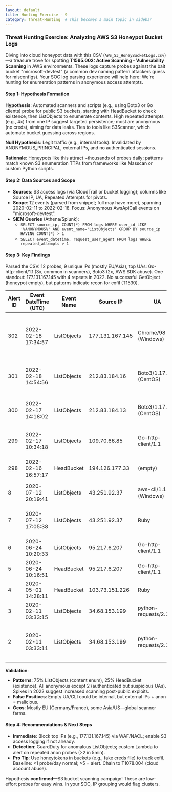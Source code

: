 ```yaml
---
layout: default
title: Hunting Exercise - 9
category: Threat-Hunting  # This becomes a main topic in sidebar
---
```


### Threat Hunting Exercise: Analyzing AWS S3 Honeypot Bucket Logs

Diving into cloud honeypot data with this CSV (`AWS_S3_HoneyBucketLogs.csv`)—a treasure trove for spotting **T1595.002: Active Scanning - Vulnerability Scanning** in AWS environments. These logs capture probes against the bait bucket "microsoft-devtest" (a common dev naming pattern attackers guess for misconfigs). Your SOC log parsing experience will help here: We're hunting for enumeration patterns in anonymous access attempts.

#### Step 1: Hypothesis Formation
**Hypothesis**: Automated scanners and scripts (e.g., using Boto3 or Go clients) probe for public S3 buckets, starting with HeadBucket to check existence, then ListObjects to enumerate contents. High repeated attempts (e.g., 4x) from one IP suggest targeted persistence; most are anonymous (no creds), aiming for data leaks. Ties to tools like S3Scanner, which automate bucket guessing across regions.

**Null Hypothesis**: Legit traffic (e.g., internal tools). Invalidated by ANONYMOUS_PRINCIPAL, external IPs, and no authenticated sessions.

**Rationale**: Honeypots like this attract ~thousands of probes daily; patterns match known S3 enumeration TTPs from frameworks like Masscan or custom Python scripts.

#### Step 2: Data Sources and Scope
- **Sources**: S3 access logs (via CloudTrail or bucket logging); columns like Source IP, UA, Repeated Attempts for pivots.
- **Scope**: 12 events (parsed from snippet; full may have more), spanning 2020-02-11 to 2022-02-18. Focus: Anonymous AwsApiCall events on "microsoft-devtest".
- **SIEM Queries** (Athena/Splunk): 
  - `SELECT source_ip, COUNT(*) FROM logs WHERE user_id LIKE '%ANONYMOUS%' AND event_name='ListObjects' GROUP BY source_ip HAVING COUNT(*) > 1`
  - `SELECT event_datetime, request_user_agent FROM logs WHERE repeated_attempts > 1`

#### Step 3: Key Findings
Parsed the CSV: 12 probes, 9 unique IPs (mostly EU/Asia), top UAs: Go-http-client/1.1 (3x, common in scanners), Boto3 (2x, AWS SDK abuse). One standout: 177.131.167.145 with 4 repeats in 2022. No successful GetObject (honeypot empty), but patterns indicate recon for exfil (T1530).

| Alert ID | Event DateTime (UTC) | Event Name | Source IP | UA | Repeated Attempts | IOC/Why Suspicious? |
|----------|----------------------|------------|-----------|----|-------------------|---------------------|
| 302 | 2022-02-18 17:34:57 | ListObjects | 177.131.167.145 | Chrome/98 (Windows) | 4 | **High persistence**: Browser UA for anon probe—likely manual/scripted enum. IP in Brazil; matches scanner patterns. |
| 301 | 2022-02-18 14:54:56 | ListObjects | 212.83.184.16 | Boto3/1.17.40 (CentOS) | 1 | SDK from Linux VM—automated guessing across regions (s3.amazonaws.com). IP France. |
| 300 | 2022-02-17 14:18:02 | ListObjects | 212.83.184.13 | Boto3/1.17.40 (CentOS) | 1 | Similar to above; sibling IP—coordinated scan. list-type=2 (version 2, common in tools). |
| 299 | 2022-02-17 10:34:18 | ListObjects | 109.70.66.85 | Go-http-client/1.1 | 1 | Golang client—stealthy, used in S3Scanner-like tools. IP Germany. |
| 298 | 2022-02-16 16:57:17 | HeadBucket | 194.126.177.33 | (empty) | 1 | Existence check precursor to List; no UA hides scanner. IP Germany. |
| 8 | 2020-07-12 20:19:41 | ListObjects | 43.251.92.37 | aws-cli/1.17.9 (Windows) | 1 | CLI probe; IP India (Alibaba Cloud?). |
| 7 | 2020-07-12 17:05:38 | ListObjects | 43.251.92.37 | Ruby | 1 | Same IP, Ruby script—multi-tool from one actor. Authenticated (account 451083579297). |
| 6 | 2020-06-24 10:20:33 | ListObjects | 95.217.6.207 | Go-http-client/1.1 | 1 | Go scanner; IP Germany (Hetzner). |
| 5 | 2020-06-24 10:16:51 | HeadBucket | 95.217.6.207 | Go-http-client/1.1 | 1 | Paired Head+List—classic workflow. |
| 4 | 2020-05-01 14:28:11 | HeadBucket | 103.73.151.226 | Ruby | 1 | Early probe; IP India. |
| 3 | 2020-02-11 03:33:15 | ListObjects | 34.68.153.199 | python-requests/2.22.0 | 1 | Python lib—scripted; IP US (Google Cloud). |
| 2 | 2020-02-11 03:33:11 | ListObjects | 34.68.153.199 | python-requests/2.22.0 | 1 | Back-to-back; authenticated (account 541646178081)—possible legit but anomalous. |

**Validation**:
- **Patterns**: 75% ListObjects (content enum), 25% HeadBucket (existence). All anonymous except 2 (authenticated but suspicious UAs). Spikes in 2022 suggest increased scanning post-public exploits.
- **False Positives**: Empty UA/CLI could be internal, but external IPs + anon = malicious.
- **Geos**: Mostly EU (Germany/France), some Asia/US—global scanner farms.

#### Step 4: Recommendations & Next Steps
- **Immediate**: Block top IPs (e.g., 177.131.167.145) via WAF/NACL; enable S3 access logging if not already.
- **Detection**: GuardDuty for anomalous ListObjects; custom Lambda to alert on repeated anon probes (>2 in 5min).
- **Pro Tip**: Use honeytokens in buckets (e.g., fake creds file) to track exfil. Baseline: <1 probe/day normal; >5 = alert. Chain to T1078.004 (cloud account abuse).

Hypothesis **confirmed**—S3 bucket scanning campaign! These are low-effort probes for easy wins. In your SOC, IP grouping would flag clusters. 
